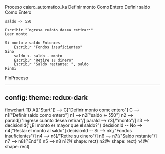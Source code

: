 <!-- Mi pseudocódigo -->

Proceso cajero_automatico_ka
    Definir monto Como Entero
    Definir saldo Como Entero
	
    saldo <- 550
	
    Escribir "Ingrese cuánto desea retirar:"
    Leer monto
	
    Si monto > saldo Entonces
        Escribir "Fondos insuficientes"
    Sino
        saldo <- saldo - monto
        Escribir "Retire su dinero"
        Escribir "Saldo restante: ", saldo
    FinSi
FinProceso

<!-- Codigo Mermaid -->
---
config:
  theme: redux-dark
---
flowchart TD
    A(["Start"]) --> C["Definir monto como entero"]
    C --> n1["Definir saldo como entero"]
    n1 --> n2["saldo &lt;- 550"]
    n2 --> paraId[/"Ingrese cuánto desea retirar"/]
    paraId --> n3[/"monto"/]
    n3 --> decisionId{"¿El monto es mayor que el saldo?"}
    decisionId -- No --> n4["Restar el monto al saldo"]
    decisionId -- Si --> n5[/"Fondos insuficientes"/]
    n4 --> n6[/"Retire su dinero"/]
    n6 --> n7[/"Saldo restante"/]
    n7 --> n8(["End"])
    n5 --> n8
    n1@{ shape: rect}
    n2@{ shape: rect}
    n4@{ shape: rect}
